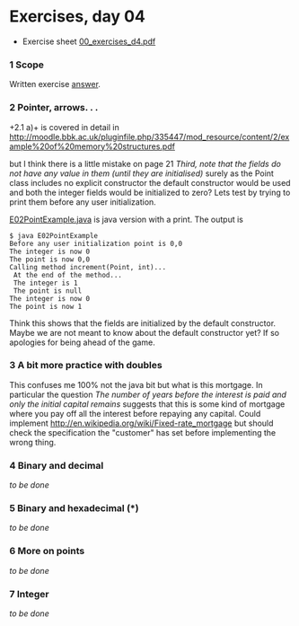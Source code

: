 Exercises, day 04
=================
* Exercise sheet [00_exercises_d4.pdf](00_exercises_d4.pdf) 


### 1 Scope
Written exercise [answer](E01_Scope.asciidoc).

### 2 Pointer, arrows. . .

+2.1 a)+ is covered in detail in http://moodle.bbk.ac.uk/pluginfile.php/335447/mod_resource/content/2/example%20of%20memory%20structures.pdf

but I think there is a little mistake on page 21 *Third, note that the fields do not
have any value in them (until they are initialised)* surely as the Point class includes
no explicit constructor the default constructor would be used and both the integer fields would be initialized
to zero?  Lets test by trying to print them before any user initialization.

[E02PointExample.java](E02PointExample.java) is java version with a print. The output is 
```
$ java E02PointExample 
Before any user initialization point is 0,0
The integer is now 0
The point is now 0,0
Calling method increment(Point, int)...
 At the end of the method...
 The integer is 1
 The point is null
The integer is now 0
The point is now 1
```
Think this shows that the fields are initialized by the default constructor. Maybe
we are not meant to know about the default constructor yet? If so apologies for being ahead of the game.

### 3 A bit more practice with doubles
This confuses me 100% not the java bit but what is this mortgage.
In particular the question 
*The number of years before the interest is paid and only the initial capital remains*
suggests that this is some kind of mortgage where you pay off all the interest before
repaying any capital. Could implement http://en.wikipedia.org/wiki/Fixed-rate_mortgage
but should check the specification the "customer" has set before implementing the wrong
thing.


### 4 Binary and decimal
*to be done*

### 5 Binary and hexadecimal (*)
*to be done*

### 6 More on points
*to be done*

### 7 Integer
*to be done*

